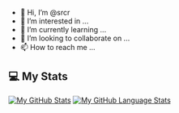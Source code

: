 - 👋 Hi, I’m @srcr
- 👀 I’m interested in ...
- 🌱 I’m currently learning ...
- 💞️ I’m looking to collaborate on ...
- 📫 How to reach me ...

<!---
srcr/srcr is a ✨ special ✨ repository because its `README.md` (this file) appears on your GitHub profile.
You can click the Preview link to take a look at your changes.
--->

## 💻 My Stats 

[![My GitHub Stats](https://github-readme-stats.vercel.app/api/?username=srcr&count_private=true&theme=tokyonight&showicons=true&hide_border=true)]()
[![My GitHub Language Stats](https://github-readme-stats.vercel.app/api/top-langs/?username=srcr&langs_count=5&theme=tokyonight&hide_border=true)]()
